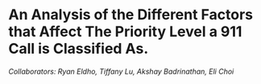 # **An Analysis of the Different Factors that Affect The Priority Level a 911 Call is Classified As.**

###### Collaborators: Ryan Eldho, Tiffany Lu, Akshay Badrinathan, Eli Choi
